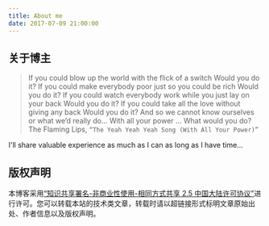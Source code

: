 ```yaml
---
title: About me
date: 2017-07-09 21:00:00
---
```


## 关于博主

> If you could blow up the world with the flick of a switch
> Would you do it?
> If you could make everybody poor just so you could be rich
> Would you do it?
> If you could watch everybody work while you just lay on your back
> Would you do it?
> If you could take all the love without giving any back
> Would you do it?
> And so we cannot know ourselves or what we’d really do…
> With all your power … What would you do?
> The Flaming Lips, `“The Yeah Yeah Yeah Song (With All Your Power)”`

I'll share valuable experience as much as I can as long as I have time...

## 版权声明

本博客采用[“知识共享署名-非商业性使用-相同方式共享 2.5 中国大陆许可协议”](http://creativecommons.org/licenses/by-nc-sa/2.5/cn/)进行许可。您可以转载本站的技术类文章，转载时请以超链接形式标明文章原始出处、作者信息以及版权声明。